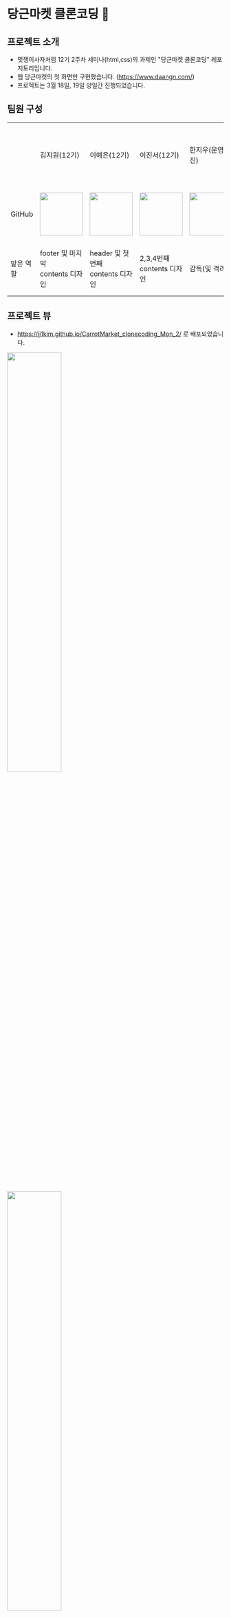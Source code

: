 # 당근마켓 클론코딩 🥕
## 프로젝트 소개
- 멋쟁이사자처럼 12기 2주차 세미나(html,css)의 과제인 "당근마켓 클론코딩" 레포지토리입니다.
- 웹 당근마켓의 첫 화면만 구현했습니다. (https://www.daangn.com/)
- 프로젝트는 3월 18일, 19일 양일간 진행되었습니다. 
## 팀원 구성
<table>
  <tr>
    <td></td> 
    <td>김지원(12기)</td> 
    <td>이예은(12기)</td> 
    <td>이진서(12기)</td> 
    <td>한지우(운영진)</td> 
    <td>이동민(운영진)</td>
  </tr> 
  <tr> 
    <td>GitHub</td> 
    <td>
      <a href="https://github.com/jj1kim">
        <img src="https://avatars.githubusercontent.com/u/134778013?v=4" width="100">
      </a>
    </td> 
    <td>
      <a href="https://github.com/Yeeunleel">
        <img src="https://avatars.githubusercontent.com/u/132583101?v=4" width="100">
      </a>
    </td> 
    <td>
      <a href="https://github.com/JINSEO0201">
        <img src="https://avatars.githubusercontent.com/u/162309393?v=4" width="100">
      </a>
    </td> 
    <td>
      <a href="https://github.com/jiwoo-hanl">
        <img src="https://avatars.githubusercontent.com/u/127181345?v=4" width="100">
      </a>
    </td>
    <td>
      <span>아이디 모름</span>
    </td>
  </tr> 
  <tr> 
    <td>맡은 역할</td> 
    <td>footer 및 마지막 <br>contents 디자인</td> 
    <td>header 및 첫 번째 <br>contents 디자인</td> 
    <td>2,3,4번째 <br>contents 디자인</td> 
    <td>감독(및 격려)</td>
    <td>감독(및 격려)</td>
  </tr> 
</table>

## 프로젝트 뷰
- https://jj1kim.github.io/CarrotMarket_clonecoding_Mon_2/ 로 배포되었습니다.
<img src = "https://github.com/jj1kim/CarrotMarket_clonecoding_Mon_2/assets/134778013/e8518468-6c40-4712-9574-e28f6d6626df" width = "50%">
<img src = "https://github.com/jj1kim/CarrotMarket_clonecoding_Mon_2/assets/134778013/2b029843-c156-4d97-9fd6-7aa59567c919" width = "50%">
<img src = "https://github.com/jj1kim/CarrotMarket_clonecoding_Mon_2/assets/134778013/c7a07790-1040-46f7-9ebf-47929c2edfc1" width = "50%">
